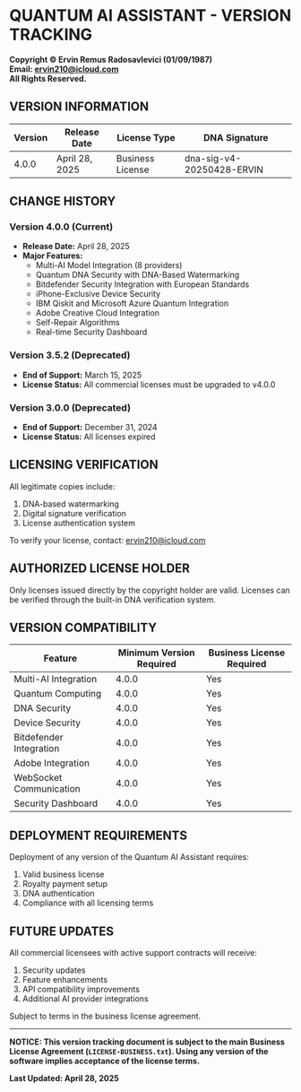 # QUANTUM AI ASSISTANT - VERSION TRACKING

**Copyright © Ervin Remus Radosavlevici (01/09/1987)**  
**Email: ervin210@icloud.com**  
**All Rights Reserved.**

## VERSION INFORMATION

| Version | Release Date | License Type | DNA Signature |
|---------|--------------|--------------|--------------|
| 4.0.0   | April 28, 2025 | Business License | dna-sig-v4-20250428-ERVIN |

## CHANGE HISTORY

### Version 4.0.0 (Current)
- **Release Date:** April 28, 2025
- **Major Features:**
  - Multi-AI Model Integration (8 providers)
  - Quantum DNA Security with DNA-Based Watermarking
  - Bitdefender Security Integration with European Standards
  - iPhone-Exclusive Device Security
  - IBM Qiskit and Microsoft Azure Quantum Integration
  - Adobe Creative Cloud Integration
  - Self-Repair Algorithms
  - Real-time Security Dashboard

### Version 3.5.2 (Deprecated)
- **End of Support:** March 15, 2025
- **License Status:** All commercial licenses must be upgraded to v4.0.0

### Version 3.0.0 (Deprecated)
- **End of Support:** December 31, 2024
- **License Status:** All licenses expired

## LICENSING VERIFICATION

All legitimate copies include:
1. DNA-based watermarking
2. Digital signature verification
3. License authentication system

To verify your license, contact: ervin210@icloud.com

## AUTHORIZED LICENSE HOLDER

Only licenses issued directly by the copyright holder are valid. Licenses can be verified through the built-in DNA verification system.

## VERSION COMPATIBILITY

| Feature | Minimum Version Required | Business License Required |
|---------|--------------------------|---------------------------|
| Multi-AI Integration | 4.0.0 | Yes |
| Quantum Computing | 4.0.0 | Yes |
| DNA Security | 4.0.0 | Yes |
| Device Security | 4.0.0 | Yes |
| Bitdefender Integration | 4.0.0 | Yes |
| Adobe Integration | 4.0.0 | Yes |
| WebSocket Communication | 4.0.0 | Yes |
| Security Dashboard | 4.0.0 | Yes |

## DEPLOYMENT REQUIREMENTS

Deployment of any version of the Quantum AI Assistant requires:
1. Valid business license
2. Royalty payment setup
3. DNA authentication
4. Compliance with all licensing terms

## FUTURE UPDATES

All commercial licensees with active support contracts will receive:
1. Security updates
2. Feature enhancements
3. API compatibility improvements
4. Additional AI provider integrations

Subject to terms in the business license agreement.

---

**NOTICE: This version tracking document is subject to the main Business License Agreement (`LICENSE-BUSINESS.txt`). Using any version of the software implies acceptance of the license terms.**

**Last Updated: April 28, 2025**